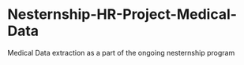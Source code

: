 # Nesternship-HR-Project-Medical-Data
Medical Data extraction as a part of the ongoing nesternship program
